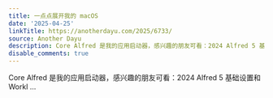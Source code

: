 ```yaml
---
title: 一点点展开我的 macOS
date: '2025-04-25'
linkTitle: https://anotherdayu.com/2025/6733/
source: Another Dayu
description: Core Alfred 是我的应用启动器，感兴趣的朋友可看：2024 Alfred 5 基础设置和 Workl ...
disable_comments: true
---
```

Core Alfred 是我的应用启动器，感兴趣的朋友可看：2024 Alfred 5 基础设置和 Workl ...